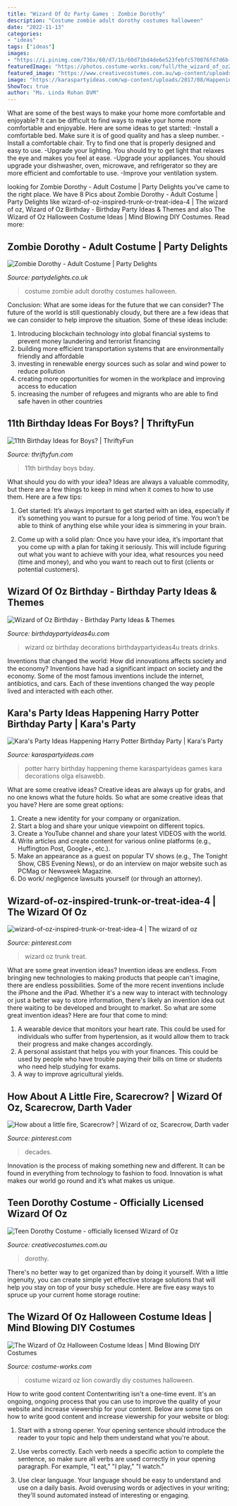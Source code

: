 ```yaml
---
title: "Wizard Of Oz Party Games : Zombie Dorothy"
description: "Costume zombie adult dorothy costumes halloween"
date: "2022-11-13"
categories:
- "ideas"
tags: ["ideas"]
images:
- "https://i.pinimg.com/736x/60/d7/1b/60d71bd4de6e523febfc570076fd7d6b--scarecrows-fire.jpg"
featuredImage: "https://photos.costume-works.com/full/the_wizard_of_oz2.jpg"
featured_image: "https://www.creativecostumes.com.au/wp-content/uploads/2020/09/Teen-Dorothy-Costume-510x1198.jpg"
image: "https://karaspartyideas.com/wp-content/uploads/2017/08/Happening-Harry-Potter-Birthday-Party-via-Karas-Party-Ideas-KarasPartyIdeas.com32.jpg"
ShowToc: true
author: "Ms. Linda Rohan DVM"
---
```



What are some of the best ways to make your home more comfortable and enjoyable?
It can be difficult to find ways to make your home more comfortable and enjoyable. Here are some ideas to get started: 
-Install a comfortable bed. Make sure it is of good quality and has a sleep number.
-Install a comfortable chair. Try to find one that is properly designed and easy to use.
-Upgrade your lighting. You should try to get light that relaxes the eye and makes you feel at ease.
-Upgrade your appliances. You should upgrade your dishwasher, oven, microwave, and refrigerator so they are more efficient and comfortable to use. 
-Improve your ventilation system.

	

		
looking for Zombie Dorothy - Adult Costume | Party Delights you've came to the right place. We have 8 Pics about Zombie Dorothy - Adult Costume | Party Delights like wizard-of-oz-inspired-trunk-or-treat-idea-4 | The wizard of oz, Wizard of Oz Birthday - Birthday Party Ideas &amp; Themes and also The Wizard of Oz Halloween Costume Ideas | Mind Blowing DIY Costumes. Read more:
		
    
## Zombie Dorothy - Adult Costume | Party Delights

<img loading=lazy src="https://images.partydelights.co.uk/FANC/75/59/front/v1/flxm/1.jpg" onerror="this.onerror=null;this.src='https://tse4.mm.bing.net/th?id=OIP.1-sLjqc3YuPcAnYX1eJXQQAAAA&amp;pid=15.1';" alt="Zombie Dorothy - Adult Costume | Party Delights">

_Source: partydelights.co.uk_

>costume zombie adult dorothy costumes halloween. 

	

Conclusion: What are some ideas for the future that we can consider?
The future of the world is still questionably cloudy, but there are a few ideas that we can consider to help improve the situation. Some of these ideas include: 
1. Introducing blockchain technology into global financial systems to prevent money laundering and terrorist financing 
2. building more efficient transportation systems that are environmentally friendly and affordable 
3. investing in renewable energy sources such as solar and wind power to reduce pollution 
4. creating more opportunities for women in the workplace and improving access to education 
5. increasing the number of refugees and migrants who are able to find safe haven in other countries 

    
## 11th Birthday Ideas For Boys? | ThriftyFun

<img loading=lazy src="https://img.thrfun.com/img/188/254/11th_bday_x2.jpg" onerror="this.onerror=null;this.src='https://tse2.mm.bing.net/th?id=OIP.wuCjbYlT-Ts_Dzg76vtANgHaEK&amp;pid=15.1';" alt="11th Birthday Ideas for Boys? | ThriftyFun">

_Source: thriftyfun.com_

>11th birthday boys bday. 

	

What should you do with your idea?
Ideas are always a valuable commodity, but there are a few things to keep in mind when it comes to how to use them. Here are a few tips: 
1. Get started: It’s always important to get started with an idea, especially if it’s something you want to pursue for a long period of time. You won’t be able to think of anything else while your idea is simmering in your brain.

2. Come up with a solid plan: Once you have your idea, it’s important that you come up with a plan for taking it seriously. This will include figuring out what you want to achieve with your idea, what resources you need (time and money), and who you want to reach out to first (clients or potential customers). 


    
## Wizard Of Oz Birthday - Birthday Party Ideas &amp; Themes

<img loading=lazy src="http://www.birthdaypartyideas4u.com/wp-content/uploads/2015/10/Wizard-of-Oz-party-ideas-food-and-drinks-treats-decorations-550x395.jpg" onerror="this.onerror=null;this.src='https://tse3.mm.bing.net/th?id=OIP.9I0NnpbSQh8yuyi-QtidUAHaFU&amp;pid=15.1';" alt="Wizard of Oz Birthday - Birthday Party Ideas &amp; Themes">

_Source: birthdaypartyideas4u.com_

>wizard oz birthday decorations birthdaypartyideas4u treats drinks. 

	

Inventions that changed the world: How did innovations affects society and the economy?
Inventions have had a significant impact on society and the economy. Some of the most famous inventions include the internet, antibiotics, and cars. Each of these inventions changed the way people lived and interacted with each other.

    
## Kara&#039;s Party Ideas Happening Harry Potter Birthday Party | Kara&#039;s Party

<img loading=lazy src="https://karaspartyideas.com/wp-content/uploads/2017/08/Happening-Harry-Potter-Birthday-Party-via-Karas-Party-Ideas-KarasPartyIdeas.com32.jpg" onerror="this.onerror=null;this.src='https://tse3.mm.bing.net/th?id=OIP.69AbFGyZau_-tVXhINofpgHaKF&amp;pid=15.1';" alt="Kara&#039;s Party Ideas Happening Harry Potter Birthday Party | Kara&#039;s Party">

_Source: karaspartyideas.com_

>potter harry birthday happening theme karaspartyideas games kara decorations olga elsawebb. 

	

What are some creative ideas?
Creative ideas are always up for grabs, and no one knows what the future holds. So what are some creative ideas that you have? Here are some great options: 
1. Create a new identity for your company or organization.
2. Start a blog and share your unique viewpoint on different topics.
3. Create a YouTube channel and share your latest VIDEOS with the world. 
4. Write articles and create content for various online platforms (e.g., Huffington Post, Google+, etc.). 
5. Make an appearance as a guest on popular TV shows (e.g., The Tonight Show, CBS Evening News), or do an interview on major website such as PCMag or Newsweek Magazine. 
6. Do work/ negligence lawsuits yourself (or through an attorney).

    
## Wizard-of-oz-inspired-trunk-or-treat-idea-4 | The Wizard Of Oz

<img loading=lazy src="https://i.pinimg.com/736x/8f/1e/f2/8f1ef2ed2b15a6bb62bc12a8e55579f1.jpg" onerror="this.onerror=null;this.src='https://tse3.mm.bing.net/th?id=OIP.xIHidsqc66VJaP4OjEXvIwHaJ3&amp;pid=15.1';" alt="wizard-of-oz-inspired-trunk-or-treat-idea-4 | The wizard of oz">

_Source: pinterest.com_

>wizard oz trunk treat. 

	

What are some great invention ideas?
Invention ideas are endless. From bringing new technologies to making products that people can't imagine, there are endless possibilities. Some of the more recent inventions include the iPhone and the iPad. Whether it's a new way to interact with technology or just a better way to store information, there's likely an invention idea out there waiting to be developed and brought to market. So what are some great invention ideas? Here are four that come to mind: 
1) A wearable device that monitors your heart rate. This could be used for individuals who suffer from hypertension, as it would allow them to track their progress and make changes accordingly. 
2) A personal assistant that helps you with your finances. This could be used by people who have trouble paying their bills on time or students who need help studying for exams. 
3) A way to improve agricultural yields.

    
## How About A Little Fire, Scarecrow? | Wizard Of Oz, Scarecrow, Darth Vader

<img loading=lazy src="https://i.pinimg.com/736x/60/d7/1b/60d71bd4de6e523febfc570076fd7d6b--scarecrows-fire.jpg" onerror="this.onerror=null;this.src='https://tse1.mm.bing.net/th?id=OIP.uvQxydA4SbvGaLuzmy_kvgHaEK&amp;pid=15.1';" alt="How about a little fire, Scarecrow? | Wizard of oz, Scarecrow, Darth vader">

_Source: pinterest.com_

>decades. 

	

Innovation is the process of making something new and different. It can be found in everything from technology to fashion to food. Innovation is what makes our world go round and it’s what makes us unique.

    
## Teen Dorothy Costume - Officially Licensed Wizard Of Oz

<img loading=lazy src="https://www.creativecostumes.com.au/wp-content/uploads/2020/09/Teen-Dorothy-Costume-510x1198.jpg" onerror="this.onerror=null;this.src='https://tse3.mm.bing.net/th?id=OIP.l5nRp3OjKReec3Of2RtqkAHaRZ&amp;pid=15.1';" alt="Teen Dorothy Costume - officially licensed Wizard of Oz">

_Source: creativecostumes.com.au_

>dorothy. 

	

There's no better way to get organized than by doing it yourself. With a little ingenuity, you can create simple yet effective storage solutions that will help you stay on top of your busy schedule. Here are five easy ways to spruce up your current home storage routine: 

    
## The Wizard Of Oz Halloween Costume Ideas | Mind Blowing DIY Costumes

<img loading=lazy src="https://photos.costume-works.com/full/the_wizard_of_oz2.jpg" onerror="this.onerror=null;this.src='https://tse1.mm.bing.net/th?id=OIP.ljgJAg-t5Qe9Y1FLP5M2awHaJ6&amp;pid=15.1';" alt="The Wizard of Oz Halloween Costume Ideas | Mind Blowing DIY Costumes">

_Source: costume-works.com_

>costume wizard oz lion cowardly diy costumes halloween. 

	

How to write good content
Contentwriting isn't a one-time event. It's an ongoing, ongoing process that you can use to improve the quality of your website and increase viewership for your content. Below are some tips on how to write good content and increase viewership for your website or blog: 
1) Start with a strong opener. Your opening sentence should introduce the reader to your topic and help them understand what you're about. 

2) Use verbs correctly. Each verb needs a specific action to complete the sentence, so make sure all verbs are used correctly in your opening paragraph. For example, "I eat," "I play," "I watch." 

3) Use clear language. Your language should be easy to understand and use on a daily basis. Avoid overusing words or adjectives in your writing; they'll sound automated instead of interesting or engaging.

